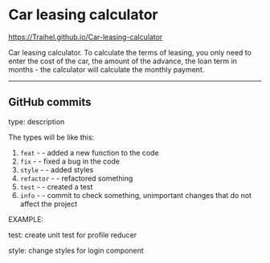 # Car leasing calculator
https://Traihel.github.io/Car-leasing-calculator

Car leasing calculator. To calculate the terms of leasing, you only need to enter the cost of the car, the amount of the advance, the loan term in months - the calculator will calculate the monthly payment.

---

## GitHub commits

type: description

The types will be like this:

1. `feat`  - - added a new function to the code
2. `fix` - - fixed a bug in the code
3. `style` - - added styles
4. `refactor` - - refactored something
5. `test`  - - created a test
6. `info`  - - commit to check something, unimportant changes that do not affect the project

EXAMPLE:

test: create unit test for profile reducer

style: change styles for login component